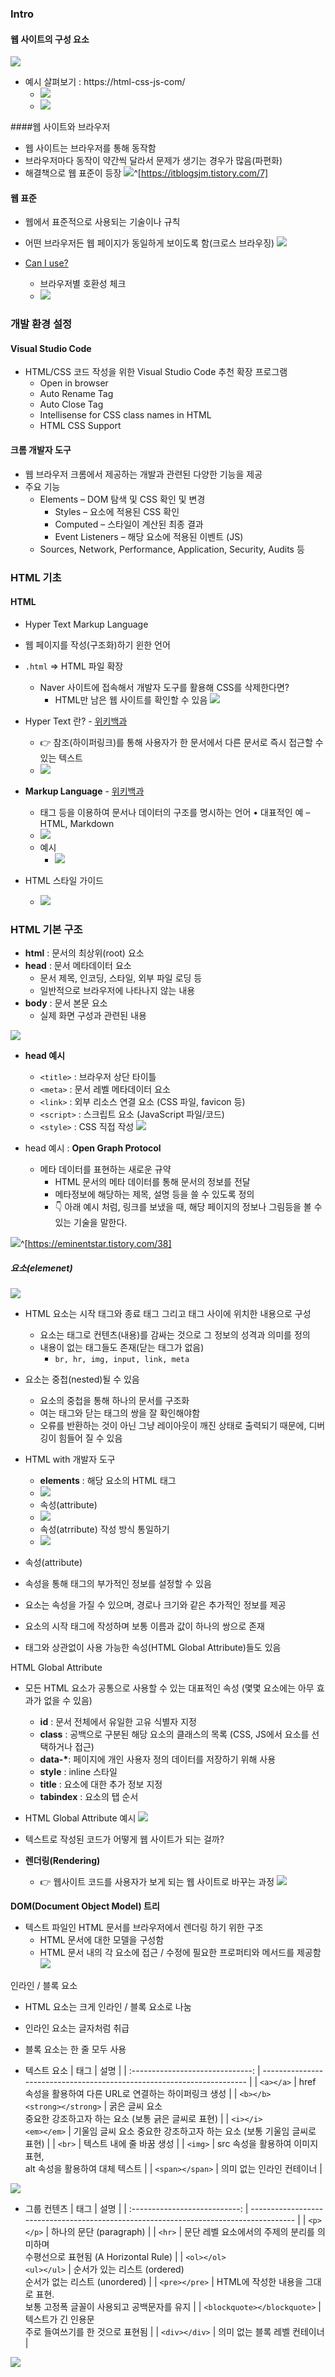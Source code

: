 ### Intro

#### 웹 사이트의 구성 요소
![](assets/01.%20Happy%20Web.png)

- 예시 살펴보기 : https://html-css-js-com/
	- ![](assets/01.%20Happy%20Web-2.png)
	- ![](assets/01.%20Happy%20Web-1.png)

####웹 사이트와 브라우저 
- 웹 사이트는 브라우저를 통해 동작함 
- 브라우저마다 동작이 약간씩 달라서 문제가 생기는 경우가 많음(파편화)
- 해결책으로 웹 표준이 등장 
![](assets/img1.daumcdn.png)^[https://itblogsjm.tistory.com/7] 

#### 웹 표준
- 웹에서 표준적으로 사용되는 기술이나 규칙
- 어떤 브라우저든 웹 페이지가 동일하게 보이도록 함(크로스 브라우징)
![](assets/01.%20Happy%20Web-3.png)

- [Can I use?](https://caniuse.com/)
	- 브라우저별 호환성 체크
	- ![](assets/01.%20Happy%20Web-4.png)

### 개발 환경 설정 

#### Visual Studio Code
- HTML/CSS 코드 작성을 위한 Visual Studio Code 추천 확장 프로그램
	- Open in browser
	- Auto Rename Tag
	- Auto Close Tag
	- Intellisense for CSS class names in HTML
	- HTML CSS Support

#### 크롬 개발자 도구
- 웹 브라우저 크롬에서 제공하는 개발과 관련된 다양한 기능을 제공
- 주요 기능
	- Elements – DOM 탐색 및 CSS 확인 및 변경
		- Styles – 요소에 적용된 CSS 확인
		- Computed – 스타일이 계산된 최종 결과
		- Event Listeners – 해당 요소에 적용된 이벤트 (JS)
	- Sources, Network, Performance, Application, Security, Audits 등


### HTML 기초
#### HTML
- Hyper Text Markup Language 
- 웹 페이지를 작성(구조화)하기 윈한 언어
- `.html` ⇒ HTML 파일 확장
	- Naver 사이트에 접속해서 개발자 도구를 활용해 CSS를 삭제한다면?
		- HTML만 남은 웹 사이트를 확인할 수 있음
![](assets/01.%20Happy%20Web-5.png)

- Hyper Text 란? - [위키백과](https://ko.wikipedia.org/wiki/%ED%95%98%EC%9D%B4%ED%8D%BC%ED%85%8D%EC%8A%A4%ED%8A%B8)
	- 👉 참조(하이퍼링크)를 통해 사용자가 한 문서에서 다른 문서로 즉시 접근할 수 있는 텍스트
	- ![](assets/Sistema_hipertextual.jpg)

- **Markup Language** - [위키백과](https://ko.wikipedia.org/wiki/%EB%A7%88%ED%81%AC%EC%97%85_%EC%96%B8%EC%96%B4)
	- 태그 등을 이용하여 문서나 데이터의 구조를 명시하는 언어 • 대표적인 예 – HTML, Markdown
	- ![](assets/OED-LEXX-Bungler.jpg)
	- 예시
		- ![](assets/01.%20Happy%20Web-6.png)

- HTML 스타일 가이드
	- ![](assets/01.%20Happy%20Web-7.png)

### HTML 기본 구조
- **html** : 문서의 최상위(root) 요소
- **head** : 문서 메타데이터 요소
	- 문서 제목, 인코딩, 스타일, 외부 파일 로딩 등
	- 일반적으로 브라우저에 나타나지 않는 내용
- **body** : 문서 본문 요소
	- 실제 화면 구성과 관련된 내용

![](assets/01.%20Happy%20Web-8.png)


- **head 예시**
	- `<title>` : 브라우저 상단 타이틀
	- `<meta>` : 문서 레벨 메타데이터 요소
	- `<link>` : 외부 리소스 연결 요소 (CSS 파일, favicon 등)
	- `<script>` : 스크립트 요소 (JavaScript 파일/코드)
	- `<style>` : CSS 직접 작성
![](assets/01.%20Happy%20Web-9.png)

- head 예시 : **Open Graph Protocol**
	- 메타 데이터를 표현하는 새로운 규약
		- HTML 문서의 메타 데이터를 통해 문서의 정보를 전달
		- 메타정보에 해당하는 제목, 설명 등을 쓸 수 있도록 정의
		- 👇 아래 예시 처럼, 링크를 보냈을 때, 해당 페이지의 정보나 그림등을 볼 수 있는 기술을 말한다.

![](assets/0.png)^[https://eminentstar.tistory.com/38]

##### 요소(elemenet)
![](assets/01.%20Happy%20Web-10.png)

- HTML 요소는 시작 태그와 종료 태그 그리고 태그 사이에 위치한 내용으로 구성
	- 요소는 태그로 컨텐츠(내용)를 감싸는 것으로 그 정보의 성격과 의미를 정의
	- 내용이 없는 태그들도 존재(닫는 태그가 없음)
		- `br, hr, img, input, link, meta`
- 요소는 중첩(nested)될 수 있음
	- 요소의 중첩을 통해 하나의 문서를 구조화
	- 여는 태그와 닫는 태그의 쌍을 잘 확인해야함
	- 오류를 반환하는 것이 아닌 그냥 레이아웃이 깨진 상태로 출력되기 때문에, 디버깅이 힘들어 질 수 있음

- HTML with 개발자 도구
	- **elements** : 해당 요소의 HTML 태그
	- ![](assets/01.%20Happy%20Web-11.png)
	- 속성(attribute)
	- ![](assets/01.%20Happy%20Web-12.png)
	- 속성(atrribute) 작성 방식 통일하기 
	- ![](assets/01.%20Happy%20Web-13.png)
- 속성(attribute)
- 속성을 통해 태그의 부가적인 정보를 설정할 수 있음
- 요소는 속성을 가질 수 있으며, 경로나 크기와 같은 추가적인 정보를 제공
- 요소의 시작 태그에 작성하며 보통 이름과 값이 하나의 쌍으로 존재
- 태그와 상관없이 사용 가능한 속성(HTML Global Attribute)들도 있음

HTML Global Attribute
- 모든 HTML 요소가 공통으로 사용할 수 있는 대표적인 속성 (몇몇 요소에는 아무 효과가 없을 수 있음)
	- **id** : 문서 전체에서 유일한 고유 식별자 지정
	- **class** : 공백으로 구분된 해당 요소의 클래스의 목록 (CSS, JS에서 요소를 선택하거나 접근)
	- **data-\***: 페이지에 개인 사용자 정의 데이터를 저장하기 위해 사용
	- **style** : inline 스타일
	- **title** : 요소에 대한 추가 정보 지정
	- **tabindex** : 요소의 탭 순서
- HTML Global Attribute 예시
	![](assets/01.%20Happy%20Web-14.png)

- 텍스트로 작성된 코드가 어떻게 웹 사이트가 되는 걸까? 
- **렌더링(Rendering)**
	- 👉 웹사이트 코드를 사용자가 보게 되는 웹 사이트로 바꾸는 과정
![](assets/01.%20Happy%20Web-16.png)


**DOM(Document Object Model) 트리**
- 텍스트 파일인 HTML 문서를 브라우저에서 렌더링 하기 위한 구조
	- HTML 문서에 대한 모델을 구성함
	- HTML 문서 내의 각 요소에 접근 / 수정에 필요한 프로퍼티와 메서드를 제공함
![](assets/01.%20Happy%20Web-17.png)


인라인 / 블록 요소
- HTML 요소는 크게 인라인 / 블록 요소로 나눔
- 인라인 요소는 글자처럼 취급
- 블록 요소는 한 줄 모두 사용


- 텍스트 요소
| 태그                             | 설명                                                                   |
| :------------------------------: | ---------------------------------------------------------------------- |
| `<a></a>`                        | href 속성을 활용하여 다른 URL로 연결하는 하이퍼링크 생성               |
| `<b></b>`<br>`<strong></strong>` | 굵은 글씨 요소 <br>중요한 강조하고자 하는 요소 (보통 긁은 글씨로 표현) |
| `<i></i>`<br>`<em></em>`         | 기울임 글씨 요소 중요한 강조하고자 하는 요소 (보통 기울임 글씨로 표현) |
| `<br>`                           | 텍스트 내에 줄 바꿈 생성                                               |
| `<img>`                          | src 속성을 활용하여 이미지 표현, <br>alt 속성을 활용하여 대체 텍스트   |
| `<span></span>`                  | 의미 없는 인라인 컨테이너                                              |


![](assets/01.%20Happy%20Web-18.png)


- 그룹 컨텐츠
| 태그                        | 설명                                                                                  |
| :---------------------------: | ------------------------------------------------------------------------------------- |
| `<p></p>`                   | 하나의 문단 (paragraph)                                                               |
| `<hr>`                      | 문단 레벨 요소에서의 주제의 분리를 의미하며 <br>수평선으로 표현됨 (A Horizontal Rule) |
| `<ol></ol>` <br>`<ul></ul>` | 순서가 있는 리스트 (ordered) <br>순서가 없는 리스트 (unordered)                       |
| `<pre></pre>`               | HTML에 작성한 내용을 그대로 표현. <br>보통 고정폭 글꼴이 사용되고 공백문자를 유지     |
| `<blockquote></blockquote>` | 텍스트가 긴 인용문 <br>주로 들여쓰기를 한 것으로 표현됨                               |
| `<div></div>`               | 의미 없는 블록 레벨 컨테이너                                                          |

![](assets/01.%20Happy%20Web-19.png)
